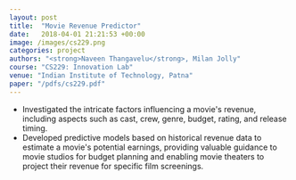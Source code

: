 ```yaml
---
layout: post
title:  "Movie Revenue Predictor"
date:   2018-04-01 21:21:53 +00:00
image: /images/cs229.png
categories: project
authors: "<strong>Naveen Thangavelu</strong>, Milan Jolly"
course: "CS229: Innovation Lab"
venue: "Indian Institute of Technology, Patna"
paper: "/pdfs/cs229.pdf"
---
```

- Investigated the intricate factors influencing a movie's revenue, including aspects 
such as cast, crew, genre, budget, rating, and release timing.
- Developed predictive models based on historical revenue data to estimate a movie's potential 
earnings, providing valuable guidance to movie studios for budget planning and enabling movie 
theaters to project their revenue for specific film screenings.

